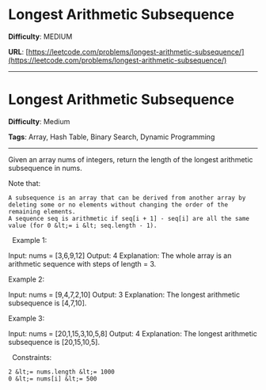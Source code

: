 # Longest Arithmetic Subsequence

**Difficulty**: MEDIUM

**URL**: [https://leetcode.com/problems/longest-arithmetic-subsequence/](https://leetcode.com/problems/longest-arithmetic-subsequence/)

---

# Longest Arithmetic Subsequence

**Difficulty**: Medium

**Tags**: Array, Hash Table, Binary Search, Dynamic Programming

---

Given an array nums of integers, return the length of the longest arithmetic subsequence in nums.

Note that:


	A subsequence is an array that can be derived from another array by deleting some or no elements without changing the order of the remaining elements.
	A sequence seq is arithmetic if seq[i + 1] - seq[i] are all the same value (for 0 &lt;= i &lt; seq.length - 1).


&nbsp;
Example 1:


Input: nums = [3,6,9,12]
Output: 4
Explanation:  The whole array is an arithmetic sequence with steps of length = 3.


Example 2:


Input: nums = [9,4,7,2,10]
Output: 3
Explanation:  The longest arithmetic subsequence is [4,7,10].


Example 3:


Input: nums = [20,1,15,3,10,5,8]
Output: 4
Explanation:  The longest arithmetic subsequence is [20,15,10,5].


&nbsp;
Constraints:


	2 &lt;= nums.length &lt;= 1000
	0 &lt;= nums[i] &lt;= 500



